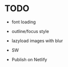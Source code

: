 # TODO

* font loading
* outline/focus style
* lazyload images with blur
* SW  

* Publish on Netlify
